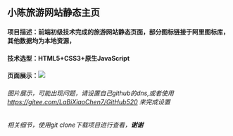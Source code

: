## 小陈旅游网站静态主页
#### 项目描述：前端初级技术完成的旅游网站静态页面，部分图标链接于阿里图标库，其他数据均为本地资源，
#### 技术选型：HTML5+CSS3+原生JavaScript
#### 页面展示：![](https://pic.imgdb.cn/item/60b5bb9d39f6859bc28c9319.jpg)
###### 图片展示，可能出现问题，请设置自己github的dns,或者使用 https://gitee.com/LaBiXiaoChen7/GitHub520 来完成设置
###### 相关细节，使用git clone下载项目进行查看，**谢谢**
